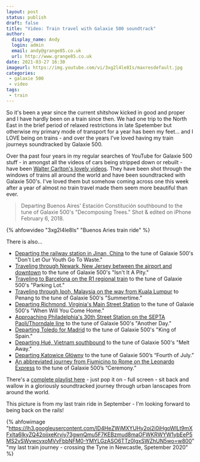 ```yaml
---
layout: post
status: publish 
draft: false
title: "Video: Train travel with Galaxie 500 soundtrack"
author:
  display_name: Andy
  login: admin
  email: andy@grange85.co.uk
  url: http://www.grange85.co.uk
date: 2021-03-27 16:30
imageurl: https://img.youtube.com/vi/3xg2l4le8Is/maxresdefault.jpg
categories:
 - galaxie 500
 - video
tags:
 - train
---
```


So it's been a year since the current shitshow kicked in good and proper and I have hardly been on a train since then. We had one trip to the North East in the brief period of relaxed restrictions in late Spetember but otherwise my primary mode of transport for a year has been my feet... and I LOVE being on trains - and over the years I've loved having my train journeys soundtracked by Galaxie 500.

Over tha past four years in my regular searches of YouTube for Galaxie 500 stuff - in amongst all the videos of cars being stripped down or rebuilt - have been [Walter Carlton's lovely videos](https://www.youtube.com/playlist?list=PLerEgcadeay-brYIMRkRVPgeJR_g9Qr5H). They have been shot through the windows of trains all around the world and have been soundtracked with Galaxie 500's. I've loved them but somehow coming across one this week after a year of almost no train travel made them seem more beautiful than ever.

> Departing Buenos Aires' Estación Constitución southbound to the tune of Galaxie 500's "Decomposing Trees." Shot & edited on iPhone February 6, 2018.

{% ahfowvideo "3xg2l4le8Is" "Buenos Aries train ride" %}

There is also...

<!--more--> 

 - [Departing the railway station in Jinan, China](https://www.youtube.com/watch?v=_kDrHCa9Duc&list=PLerEgcadeay-brYIMRkRVPgeJR_g9Qr5H&index=1) to the tune of Galaxie 500's "Don't Let Our Youth Go To Waste."
 - [Traveling through Newark, New Jersey between the airport and downtown](https://www.youtube.com/watch?v=r1JR5xaX79Y&list=PLerEgcadeay-brYIMRkRVPgeJR_g9Qr5H&index=2) to the tune of Galaxie 500's "Isn't It A Pity."
 - [Traveling to Barcelona on the R1 regional train](https://www.youtube.com/watch?v=WJRBVPhkWrU&list=PLerEgcadeay-brYIMRkRVPgeJR_g9Qr5H&index=3) to the tune of Galaxie 500's "Parking Lot."
 - [Traveling through Ipoh, Malaysia on the way from Kuala Lumpur](https://www.youtube.com/watch?v=cZiMNB7IT8o&list=PLerEgcadeay-brYIMRkRVPgeJR_g9Qr5H&index=4) to Penang to the tune of Galaxie 500's "Summertime."
 - [Departing Richmond, Virginia's Main Street Station](https://www.youtube.com/watch?v=1hjyt9t5tHw&list=PLerEgcadeay-brYIMRkRVPgeJR_g9Qr5H&index=5) to the tune of Galaxie 500's "When Will You Come Home."
 - [Approaching Philadelphia's 30th Street Station on the SEPTA Paoli/Thorndale line](https://www.youtube.com/watch?v=dF40MiFw4cQ&list=PLerEgcadeay-brYIMRkRVPgeJR_g9Qr5H&index=6) to the tune of Galaxie 500's "Another Day."
 - [Departing Toledo for Madrid](https://www.youtube.com/watch?v=DengdvW5k0A&list=PLerEgcadeay-brYIMRkRVPgeJR_g9Qr5H&index=7) to the tune of Galaxie 500's "King of Spain."
 - [Departing Hué, Vietnam southbound](https://www.youtube.com/watch?v=fP5-9mVFja4&list=PLerEgcadeay-brYIMRkRVPgeJR_g9Qr5H&index=8) to the tune of Galaxie 500's "Melt Away."
 - [Departing Katowice Główny](https://www.youtube.com/watch?v=7GEhpMcdg2s&list=PLerEgcadeay-brYIMRkRVPgeJR_g9Qr5H&index=9) to the tune of Galaxie 500’s “Fourth of July.”
 - [An abbreviated journey from Fiumicino to Rome on the Leonardo Express](https://www.youtube.com/watch?v=wj5NEtHrnx8&list=PLerEgcadeay-brYIMRkRVPgeJR_g9Qr5H&index=10) to the tune of Galaxie 500’s “Ceremony.”

 There's a [complete playlist here](https://www.youtube.com/playlist?list=PLerEgcadeay-brYIMRkRVPgeJR_g9Qr5H) - just pop it on - full screen - sit back and wallow in a gloriously soundtracked journey through urban lanscapes from around the world.

 This picture is from my last train ride in September - I'm looking forward to being back on the rails!

 {% ahfowimage "https://lh3.googleusercontent.com/lD4HeZWjMXYUHy2oj2i0iHgoWILt9mXFxlta6IkyZQ42oijxeKrviy73gwnQmu5F7KEBzmud8maOFWKRWYW1ybEeP5MS2vSWywcyxoMVvFbbNFM0-YMYLGzASO6TTz0lgxSWZhUN5wo=w800" "my last train journey - crossing the Tyne in Newcastle, Spetember 2020" %}

